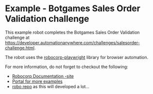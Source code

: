 # Example - Botgames Sales Order Validation challenge

This example robot completes the Botgames Sales Order Validation challenge at <https://developer.automationanywhere.com/challenges/salesorder-challenge.html>.

The robot uses the [robocorp-playwright](https://robocorp.com/docs/python/robocorp/robocorp-browser) library for browser automation.

For more information, do not forget to checkout the following:

* [Robocorp Documentation -site](https://robocorp.com/docs/python/robocorp)
* [Portal for more examples](https://robocorp.com/portal)
* [robo repo](https://github.com/robocorp/robo) as this will developed a lot...
